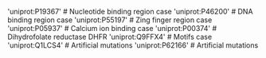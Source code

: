 'uniprot:P19367' # Nucleotide binding region case
'uniprot:P46200' # DNA binding region case
'uniprot:P55197' # Zing finger region case
'uniprot:P05937' # Calcium ion binding case
'uniprot:P00374' # Dihydrofolate reductase DHFR
'uniprot:Q9FFX4' # Motifs case
'uniprot:Q1LCS4' # Artificial mutations
'uniprot:P62166' # Artificial mutations

